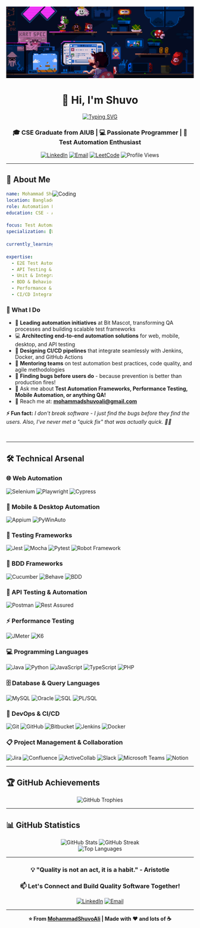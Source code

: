 <div align="center">
  
[![MasterHead](https://raw.githubusercontent.com/MohammadShuvoAli/MohammadShuvoAli/main/bannar.gif)](https://www.linkedin.com/in/mohammadshuvoali/)

# 👋 Hi, I'm Shuvo

<a href="https://git.io/typing-svg"><img src="https://readme-typing-svg.demolab.com?font=Fira+Code&weight=600&size=28&pause=1500&color=2E9EF7&center=true&vCenter=true&width=600&lines=Automation+Lead+%40+Bit+Mascot;QA+Engineer+%7C+SDET;Passionate+about+Quality;Building+Scalable+Test+Frameworks" alt="Typing SVG" /></a>

### 🎓 CSE Graduate from AIUB | 💻 Passionate Programmer | 🚀 Test Automation Enthusiast

<p align="center">
  <a href="https://www.linkedin.com/in/mohammadshuvoali" target="_blank"><img src="https://img.shields.io/badge/LinkedIn-0077B5?style=for-the-badge&logo=linkedin&logoColor=white" alt="LinkedIn"/></a>
  <a href="mailto:mohammadshuvoali@gmail.com"><img src="https://img.shields.io/badge/Email-D14836?style=for-the-badge&logo=gmail&logoColor=white" alt="Email"/></a>
  <a href="https://www.leetcode.com/shuvo4o4" target="_blank"><img src="https://img.shields.io/badge/LeetCode-FFA116?style=for-the-badge&logo=leetcode&logoColor=black" alt="LeetCode"/></a>
  <img src="https://komarev.com/ghpvc/?username=mohammadshuvoali&label=Profile%20Views&color=0e75b6&style=for-the-badge" alt="Profile Views" />
</p>

</div>

---

## 🚀 About Me

<img align="right" alt="Coding" width="380" src="https://media.tenor.com/Aw2-4sShkCUAAAAd/coding.gif">

```yaml
name: Mohammad Shuvo Ali
location: Bangladesh 🇧🇩
role: Automation Lead @ Bit Mascot
education: CSE - AIUB

focus: Test Automation & Quality Engineering
specialization: [Web, Mobile, Desktop, API]

currently_learning: [Security Testing, Kubernetes]

expertise:
  - E2E Test Automation (Web, Mobile, Desktop)
  - API Testing & Automation  
  - Unit & Integration Testing
  - BDD & Behavior-Driven Development
  - Performance & Load Testing
  - CI/CD Integration
```

### 💭 What I Do

- 🚀 **Leading automation initiatives** at Bit Mascot, transforming QA processes and building scalable test frameworks
- 💻 **Architecting end-to-end automation solutions** for web, mobile, desktop, and API testing
- 🔧 **Designing CI/CD pipelines** that integrate seamlessly with Jenkins, Docker, and GitHub Actions
- 🎯 **Mentoring teams** on test automation best practices, code quality, and agile methodologies
- 🐛 **Finding bugs before users do** - because prevention is better than production fires!
- 💬 Ask me about **Test Automation Frameworks, Performance Testing, Mobile Automation, or anything QA!**
- 📧 Reach me at: **mohammadshuvoali@gmail.com**

**⚡ Fun fact:** *I don't break software - I just find the bugs before they find the users. Also, I've never met a "quick fix" that was actually quick. 🐛⏰*

<br clear="right"/>

---

## 🛠️ Technical Arsenal

### 🌐 Web Automation
<p>
  <img src="https://img.shields.io/badge/Selenium-43B02A?style=for-the-badge&logo=selenium&logoColor=white" alt="Selenium"/>
  <img src="https://img.shields.io/badge/Playwright-2EAD33?style=for-the-badge&logo=playwright&logoColor=white" alt="Playwright"/>
  <img src="https://img.shields.io/badge/Cypress-17202C?style=for-the-badge&logo=cypress&logoColor=white" alt="Cypress"/>
</p>

### 📱 Mobile & Desktop Automation
<p>
  <img src="https://img.shields.io/badge/Appium-EE376D?style=for-the-badge&logo=appium&logoColor=white" alt="Appium"/>
  <img src="https://img.shields.io/badge/PyWinAuto-3776AB?style=for-the-badge&logo=python&logoColor=white" alt="PyWinAuto"/>
</p>

### 🧪 Testing Frameworks
<p>
  <img src="https://img.shields.io/badge/Jest-C21325?style=for-the-badge&logo=jest&logoColor=white" alt="Jest"/>
  <img src="https://img.shields.io/badge/Mocha-8D6748?style=for-the-badge&logo=mocha&logoColor=white" alt="Mocha"/>
  <img src="https://img.shields.io/badge/Pytest-0A9EDC?style=for-the-badge&logo=pytest&logoColor=white" alt="Pytest"/>
  <img src="https://img.shields.io/badge/Robot_Framework-000000?style=for-the-badge&logo=robot-framework&logoColor=white" alt="Robot Framework"/>
</p>

### 🥒 BDD Frameworks
<p>
  <img src="https://img.shields.io/badge/Cucumber-23D96C?style=for-the-badge&logo=cucumber&logoColor=white" alt="Cucumber"/>
  <img src="https://img.shields.io/badge/Behave-3776AB?style=for-the-badge&logo=python&logoColor=white" alt="Behave"/>
  <img src="https://img.shields.io/badge/BDD-4A154B?style=for-the-badge&logo=cucumber&logoColor=white" alt="BDD"/>
</p>

### 🔌 API Testing & Automation
<p>
  <img src="https://img.shields.io/badge/Postman-FF6C37?style=for-the-badge&logo=postman&logoColor=white" alt="Postman"/>
  <img src="https://img.shields.io/badge/Rest_Assured-109D59?style=for-the-badge&logo=rest&logoColor=white" alt="Rest Assured"/>
</p>

### ⚡ Performance Testing
<p>
  <img src="https://img.shields.io/badge/JMeter-D22128?style=for-the-badge&logo=apache-jmeter&logoColor=white" alt="JMeter"/>
  <img src="https://img.shields.io/badge/K6-7D64FF?style=for-the-badge&logo=k6&logoColor=white" alt="K6"/>
</p>

### 💻 Programming Languages
<p>
  <img src="https://img.shields.io/badge/Java-ED8B00?style=for-the-badge&logo=openjdk&logoColor=white" alt="Java"/>
  <img src="https://img.shields.io/badge/Python-3776AB?style=for-the-badge&logo=python&logoColor=white" alt="Python"/>
  <img src="https://img.shields.io/badge/JavaScript-F7DF1E?style=for-the-badge&logo=javascript&logoColor=black" alt="JavaScript"/>
  <img src="https://img.shields.io/badge/TypeScript-3178C6?style=for-the-badge&logo=typescript&logoColor=white" alt="TypeScript"/>
  <img src="https://img.shields.io/badge/PHP-777BB4?style=for-the-badge&logo=php&logoColor=white" alt="PHP"/>
</p>

### 🗄️ Database & Query Languages
<p>
  <img src="https://img.shields.io/badge/MySQL-4479A1?style=for-the-badge&logo=mysql&logoColor=white" alt="MySQL"/>
  <img src="https://img.shields.io/badge/Oracle-F80000?style=for-the-badge&logo=oracle&logoColor=white" alt="Oracle"/>
  <img src="https://img.shields.io/badge/SQL-CC2927?style=for-the-badge&logo=microsoft-sql-server&logoColor=white" alt="SQL"/>
  <img src="https://img.shields.io/badge/PL--SQL-F80000?style=for-the-badge&logo=oracle&logoColor=white" alt="PL/SQL"/>
</p>

### 🔧 DevOps & CI/CD
<p>
  <img src="https://img.shields.io/badge/Git-F05032?style=for-the-badge&logo=git&logoColor=white" alt="Git"/>
  <img src="https://img.shields.io/badge/GitHub-181717?style=for-the-badge&logo=github&logoColor=white" alt="GitHub"/>
  <img src="https://img.shields.io/badge/Bitbucket-0052CC?style=for-the-badge&logo=bitbucket&logoColor=white" alt="Bitbucket"/>
  <img src="https://img.shields.io/badge/Jenkins-D24939?style=for-the-badge&logo=jenkins&logoColor=white" alt="Jenkins"/>
  <img src="https://img.shields.io/badge/Docker-2496ED?style=for-the-badge&logo=docker&logoColor=white" alt="Docker"/>
</p>

### 📋 Project Management & Collaboration
<p>
  <img src="https://img.shields.io/badge/Jira-0052CC?style=for-the-badge&logo=jira&logoColor=white" alt="Jira"/>
  <img src="https://img.shields.io/badge/Confluence-172B4D?style=for-the-badge&logo=confluence&logoColor=white" alt="Confluence"/>
  <img src="https://img.shields.io/badge/ActiveCollab-7952B3?style=for-the-badge&logo=activecollab&logoColor=white" alt="ActiveCollab"/>
  <img src="https://img.shields.io/badge/Slack-4A154B?style=for-the-badge&logo=slack&logoColor=white" alt="Slack"/>
  <img src="https://img.shields.io/badge/Microsoft_Teams-6264A7?style=for-the-badge&logo=microsoft-teams&logoColor=white" alt="Microsoft Teams"/>
  <img src="https://img.shields.io/badge/Notion-000000?style=for-the-badge&logo=notion&logoColor=white" alt="Notion"/>
</p>

---

## 🏆 GitHub Achievements

<div align="center">
  <img src="https://github-profile-trophy.vercel.app/?username=mohammadshuvoali&theme=tokyonight&no-frame=true&row=1&column=7" alt="GitHub Trophies" />
</div>

---

## 📊 GitHub Statistics

<div align="center">
  
  <img src="https://github-readme-stats-sigma-five.vercel.app/api?username=mohammadshuvoali&show_icons=true&theme=tokyonight&hide_border=true&count_private=true&bg_color=1a1b27&title_color=70a5fd&icon_color=bf91f3&text_color=38bdae" alt="GitHub Stats" height="180"/>
  <img src="https://streak-stats.demolab.com/?user=mohammadshuvoali&theme=tokyonight&hide_border=true&background=1a1b27&ring=70a5fd&fire=bf91f3&currStreakLabel=bf91f3" alt="GitHub Streak" height="180"/>

</div>

<div align="center">
  <img src="https://github-readme-stats-sigma-five.vercel.app/api/top-langs/?username=mohammadshuvoali&layout=compact&theme=tokyonight&hide_border=true&langs_count=8&bg_color=1a1b27&title_color=70a5fd&text_color=38bdae" alt="Top Languages" width="400"/>
</div>

---

<div align="center">

### 💡 "Quality is not an act, it is a habit." - Aristotle

### 📫 Let's Connect and Build Quality Software Together!

[![LinkedIn](https://img.shields.io/badge/Let's_Connect-0077B5?style=for-the-badge&logo=linkedin&logoColor=white)](https://www.linkedin.com/in/mohammadshuvoali)
[![Email](https://img.shields.io/badge/Email_Me-D14836?style=for-the-badge&logo=gmail&logoColor=white)](mailto:mohammadshuvoali@gmail.com)

---

**⭐ From [MohammadShuvoAli](https://github.com/MohammadShuvoAli) | Made with ❤️ and lots of ☕**

</div>
